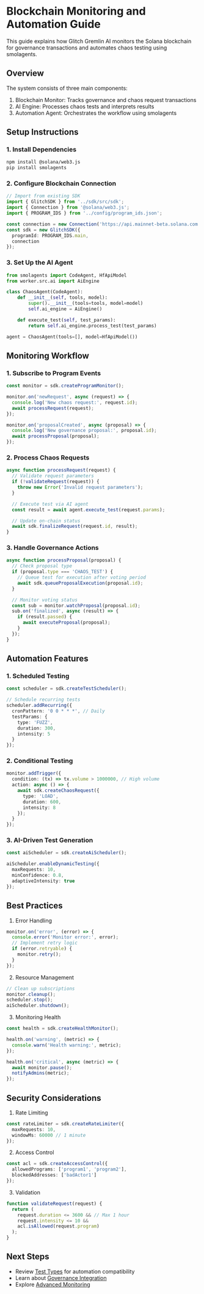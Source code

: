 # Blockchain Monitoring and Automation Guide

This guide explains how Glitch Gremlin AI monitors the Solana blockchain for governance transactions and automates chaos testing using smolagents.

## Overview

The system consists of three main components:
1. Blockchain Monitor: Tracks governance and chaos request transactions
2. AI Engine: Processes chaos tests and interprets results
3. Automation Agent: Orchestrates the workflow using smolagents

## Setup Instructions

### 1. Install Dependencies
```bash
npm install @solana/web3.js
pip install smolagents
```

### 2. Configure Blockchain Connection
```typescript
// Import from existing SDK
import { GlitchSDK } from '../sdk/src/sdk';
import { Connection } from '@solana/web3.js';
import { PROGRAM_IDS } from '../config/program_ids.json';

const connection = new Connection('https://api.mainnet-beta.solana.com');
const sdk = new GlitchSDK({
  programId: PROGRAM_IDS.main,
  connection
});
```

### 3. Set Up the AI Agent
```python
from smolagents import CodeAgent, HfApiModel
from worker.src.ai import AiEngine

class ChaosAgent(CodeAgent):
    def __init__(self, tools, model):
        super().__init__(tools=tools, model=model)
        self.ai_engine = AiEngine()

    def execute_test(self, test_params):
        return self.ai_engine.process_test(test_params)

agent = ChaosAgent(tools=[], model=HfApiModel())
```

## Monitoring Workflow

### 1. Subscribe to Program Events
```typescript
const monitor = sdk.createProgramMonitor();

monitor.on('newRequest', async (request) => {
  console.log('New chaos request:', request.id);
  await processRequest(request);
});

monitor.on('proposalCreated', async (proposal) => {
  console.log('New governance proposal:', proposal.id);
  await processProposal(proposal); 
});
```

### 2. Process Chaos Requests
```typescript
async function processRequest(request) {
  // Validate request parameters
  if (!validateRequest(request)) {
    throw new Error('Invalid request parameters');
  }

  // Execute test via AI agent
  const result = await agent.execute_test(request.params);

  // Update on-chain status
  await sdk.finalizeRequest(request.id, result);
}
```

### 3. Handle Governance Actions
```typescript
async function processProposal(proposal) {
  // Check proposal type
  if (proposal.type === 'CHAOS_TEST') {
    // Queue test for execution after voting period
    await sdk.queueProposalExecution(proposal.id);
  }

  // Monitor voting status
  const sub = monitor.watchProposal(proposal.id);
  sub.on('finalized', async (result) => {
    if (result.passed) {
      await executeProposal(proposal);
    }
  });
}
```

## Automation Features

### 1. Scheduled Testing
```typescript
const scheduler = sdk.createTestScheduler();

// Schedule recurring tests
scheduler.addRecurring({
  cronPattern: '0 0 * * *', // Daily
  testParams: {
    type: 'FUZZ',
    duration: 300,
    intensity: 5
  }
});
```

### 2. Conditional Testing
```typescript
monitor.addTrigger({
  condition: (tx) => tx.volume > 1000000, // High volume
  action: async () => {
    await sdk.createChaosRequest({
      type: 'LOAD',
      duration: 600,
      intensity: 8
    });
  }
});
```

### 3. AI-Driven Test Generation
```typescript
const aiScheduler = sdk.createAiScheduler();

aiScheduler.enableDynamicTesting({
  maxRequests: 10,
  minConfidence: 0.8,
  adaptiveIntensity: true
});
```

## Best Practices

1. Error Handling
```typescript
monitor.on('error', (error) => {
  console.error('Monitor error:', error);
  // Implement retry logic
  if (error.retryable) {
    monitor.retry();
  }
});
```

2. Resource Management
```typescript
// Clean up subscriptions
monitor.cleanup();
scheduler.stop();
aiScheduler.shutdown();
```

3. Monitoring Health
```typescript
const health = sdk.createHealthMonitor();

health.on('warning', (metric) => {
  console.warn('Health warning:', metric);
});

health.on('critical', async (metric) => {
  await monitor.pause();
  notifyAdmins(metric);
});
```

## Security Considerations

1. Rate Limiting
```typescript
const rateLimiter = sdk.createRateLimiter({
  maxRequests: 10,
  windowMs: 60000 // 1 minute
});
```

2. Access Control
```typescript
const acl = sdk.createAccessControl({
  allowedPrograms: ['program1', 'program2'],
  blockedAddresses: ['badActor1']
});
```

3. Validation
```typescript
function validateRequest(request) {
  return (
    request.duration <= 3600 && // Max 1 hour
    request.intensity <= 10 &&
    acl.isAllowed(request.program)
  );
}
```

## Next Steps

- Review [Test Types](./test-types.md) for automation compatibility
- Learn about [Governance Integration](./governance.md)
- Explore [Advanced Monitoring](./monitoring.md)
